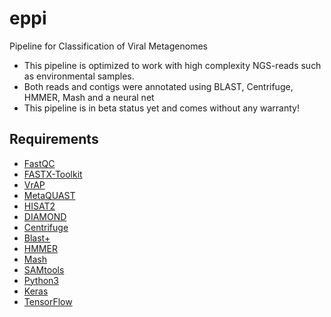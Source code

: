 # eppi
Pipeline for Classification of Viral Metagenomes

- This pipeline is optimized to work with high complexity NGS-reads such as environmental samples.
- Both reads and contigs were annotated using BLAST, Centrifuge, HMMER, Mash and a neural net
- This pipeline is in beta status yet and comes without any warranty!

## Requirements
- [FastQC](https://www.bioinformatics.babraham.ac.uk/projects/fastqc/)
- [FASTX-Toolkit](http://hannonlab.cshl.edu/fastx_toolkit/commandline.html)
- [VrAP](http://www.rna.uni-jena.de/en/vrap/)
- [MetaQUAST](http://bioinf.spbau.ru/metaquast)
- [HISAT2](https://ccb.jhu.edu/software/hisat2/)
- [DIAMOND](https://github.com/bbuchfink/diamond)
- [Centrifuge](https://ccb.jhu.edu/software/centrifuge/manual.shtml)
- [Blast+](https://blast.ncbi.nlm.nih.gov/Blast.cgi?PAGE_TYPE=BlastDocs&DOC_TYPE=Download)
- [HMMER](http://hmmer.org/)
- [Mash](https://github.com/marbl/Mash)
- [SAMtools](http://samtools.sourceforge.net/)
- [Python3](https://www.python.org/)
- [Keras](https://keras.io/)
- [TensorFlow](https://www.tensorflow.org/)
